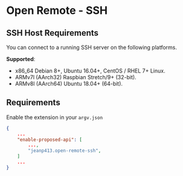 # Open Remote - SSH

## SSH Host Requirements
You can connect to a running SSH server on the following platforms.

**Supported**:

- x86_64 Debian 8+, Ubuntu 16.04+, CentOS / RHEL 7+ Linux.
- ARMv7l (AArch32) Raspbian Stretch/9+ (32-bit).
- ARMv8l (AArch64) Ubuntu 18.04+ (64-bit).

## Requirements

Enable the extension in your `argv.json`

```json
{
    ...
    "enable-proposed-api": [
        ...,
        "jeanp413.open-remote-ssh",
    ]
    ...
}
```
